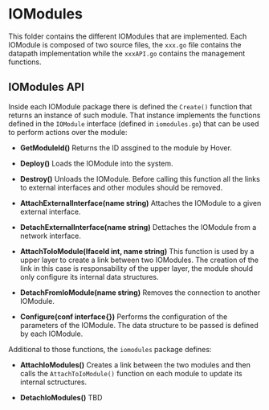 # IOModules

This folder contains the different IOModules that are implemented.
Each IOModule is composed of two source files, the `xxx.go` file contains the datapath implementation while the `xxxAPI.go` contains the management functions.

## IOModules API

Inside each IOModule package there is defined the `Create()` function that returns an instance of such module. That instance implements the functions defined in the `IOModule` interface (defined in `iomodules.go`) that can be used to perform actions over the module:

- **GetModuleId()**
Returns the ID assgined to the module by Hover.

- **Deploy()**
Loads the IOModule into the system.

- **Destroy()**
Unloads the IOModule. 
Before calling this function all the links to external interfaces and other modules should be removed.

- **AttachExternalInterface(name string)**
Attaches the IOModule to a given external interface.

- **DetachExternalInterface(name string)**
Dettaches the IOModule from a network interface.

- **AttachToIoModule(IfaceId int, name string)**
This function is used by a upper layer to create a link between two IOModules. The creation of the link in this case is responsability of the upper layer, the module should only configure its internal data structures.

- **DetachFromIoModule(name string)**
Removes the connection to another IOModule.

- **Configure(conf interface{})**
Performs the configuration of the parameters of the IOModule. 
The data structure to be passed is defined by each IOModule.

Additional to those functions, the `iomodules` package defines:

- **AttachIoModules()**
Creates a link between the two modules and then calls the `AttachToIoModule()` function on each module to update its internal sctructures.

- **DetachIoModules()**
TBD
